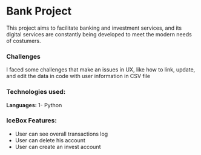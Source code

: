 <h1> Bank Project </h1>
<p>This project aims to facilitate banking and investment services,
and its digital services are constantly being developed
 to meet the modern needs of costumers.</p>



<h3>Challenges</h3>
<p>I faced some challenges that make an issues in UX,
 like how to link, update, and edit the data in code with 
 user information in CSV file  </p>


<h3>Technologies used:</h3>
<p><b>Languages:</b> 1- Python</p>

<h3>IceBox Features:</h3>
<ul>
<li>User can see overall transactions log</li>
<li>User can delete his account</li>
<li>User can create an invest account</li>
</ul>
<!-- project name and description
a table of app functionality / user stories (already provided)
technologies used
Icebox Features (other cool functionality you could add)
Challenges / Key Takeaways From Experience
dont be afraid to make it colorful and fun! Give it life :joy: -->


